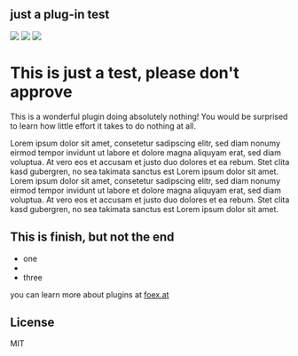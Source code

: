 ## just a plug-in test

![](https://img.shields.io/badge/Plug--in_Type-Item-orange.svg) ![](https://img.shields.io/badge/APEX-19.2-success.svg) ![](https://img.shields.io/badge/APEX-20.1-success.svg)

<h1>This is just a test, please don't <strong>approve</strong></h1>
<p>
This is a wonderful plugin doing absolutely nothing! You would be surprised to learn how little effort it takes to do nothing at all.
</p>
<p>
Lorem ipsum dolor sit amet, consetetur sadipscing elitr, sed diam nonumy eirmod tempor invidunt ut labore et dolore magna aliquyam erat, sed diam voluptua. At vero eos et accusam et justo duo dolores et ea rebum. Stet clita kasd gubergren, no sea takimata sanctus est Lorem ipsum dolor sit amet. <br />
Lorem ipsum dolor sit amet, consetetur sadipscing elitr, sed diam nonumy eirmod tempor invidunt ut labore et dolore magna aliquyam erat, sed diam voluptua. At vero eos et accusam et justo duo dolores et ea rebum. Stet clita kasd gubergren, no sea takimata sanctus est Lorem ipsum dolor sit amet.
</p>
<h2>This is finish, but not the end</h2>
<ul>
<li>one</li>
<li><two/li>
<li>three</li>
</ul>
<p>
   you can learn more about plugins at <a href="https://www.foex.at" target="_blank">foex.at</a>
</p>

## License

MIT

